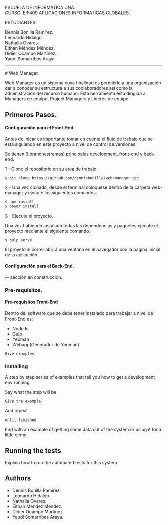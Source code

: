 
ESCUELA DE INFORMATICA UNA.<BR/>
CURSO: EIF409 APLICACIONES INFORMATICAS GLOBALES.

ESTUDIANTES:

Dennis Bonilla Ramírez.<br>
Leonardo Hidalgo.<br>
Nathalia Ovares.<br>
Eithan Méndez Méndez.<br>
Didier Ocampo Martínez.<br>
Yaudi Somarribas Araya.<br>
<hr>
# Web Manager.

Web Manager es un sistema  cuya finalidad es permitirle a una
organización dar a conocer su estructura a sus coolaboradores así como la administración del recurso humano. Esta herramienta esta dirigida a Managers de equipo, Project Managers y Lideres de equipo.

## Primeros Pasos.


#### Configuración para el Front-End.

Antes de inicar es importante tomar en cuenta el flujo de trabajo que se está siguiendo en este proyecto a nivel de control de versiones.

Se tienen 3 branches(ramas) principales development, front-end y back-end.

1 - Clone el repositorio en su area de trabajo.
```
$ git clone https://github.com/dennisbonilla/web-manager.git
```

2 - Una vez clonado, desde el terminal coloquese dentro de la carpeta web-manager y ejecute los siguientes comandos.
```
$ npm install
$ bower install
```
3 - Ejecute el proyecto.

Una vez habiendo instalado todas las dependencias y paquetes ejecute el proyecto mediante el siguiente comando.

```
$ gulp serve
```
El proyeto al correr abrirá una ventana en el navegador con la pagina inicial de la aplicación.


#### Configuración para el Back-End.

-- sección en construcción.

### Pre-requisitos.
#### Pre-requisitos Front-End

Dentro del software que se debe tener instalado para trabajar a nivel de Front-End es:

* NodeJs
* Gulp
* Yeoman
* Webapp(Generador de Yeoman)






```
Give examples
```

### Installing

A step by step series of examples that tell you how to get a development env running

Say what the step will be

```
Give the example
```

And repeat

```
until finished
```

End with an example of getting some data out of the system or using it for a little demo

## Running the tests

Explain how to run the automated tests for this system

## Authors

* Dennis Bonilla Ramírez.
* Leonardo Hidalgo.
* Nathalia Ovares.
* Eithan Méndez Méndez.
* Didier Ocampo Martínez.
* Yaudi Somarribas Araya.
